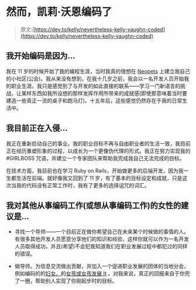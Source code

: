# 然而，凯莉·沃恩编码了

> 原文:[https://dev.to/kelly/nevertheless-kelly-vaughn-coded](https://dev.to/kelly/nevertheless-kelly-vaughn-coded)

## 我开始编码是因为...

我在 11 岁的时候开始了我的编程生涯，当时我真的很想在 [Neopets](http://neopets.com) 上建立我自己的小社区(公会)。我从来没有想到，在我十几岁之前，我会以一名开发人员开始我的职业生涯。我只是感觉到了与开发的如此直接的联系——学习一门新语言的挑战，让某样东西如我所设想的那样发挥作用所带来的成就感(即使那意味着当时要建造一些真正一流的桌子和跑马灯)。十五年后，这些感觉仍然存在于我的日常生活中。

## 我目前正在入侵...

我正在重新启动自己的事业。我的职业目标不再与自由职业者的生活一致，我目前正在经历重塑形象的过程，以成长为一个更像伪代理的形式。我正在努力实现我的#GIRLBOSS 咒语，并建立一个专家团队来帮助我完成我自己无法完成的目标。

在技术方面，我目前也在学习 Ruby on Rails，开始做更多的后端开发，因为我一生都生活在前端。就好像我又回到了 11 岁，有了基本的目标设定和成就，只是这次当我的代码没有正常工作时，我有了更多的选择诅咒的词汇。

## 我对其他从事编码工作(或想从事编码工作)的女性的建议是...

*   寻找一个导师——一个目前正在做你希望自己在未来某个时候做的事情的人。有很多其他开发人员愿意分享他们的知识和经验，这样你就可以作为一名开发人员取得成功，并且(希望)不会犯我知道我们在职业发展过程中都犯过的同样的错误。

*   做导师。为信息交流做出贡献，并加入一个促进职业发展的团体的当地分会，例如编码的的[妇女、](https://www.womenwhocode.com/)的[女孩或](http://girlswhocode.com/)[女孩发展 It](https://www.girldevelopit.com/) 。对我来说，真正的回报来自于你兜了一圈，帮助别人实现了你刚起步时的目标。